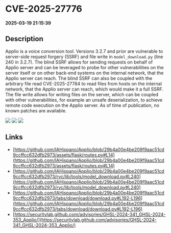 # CVE-2025-27776

**2025-03-19 21:15:39**

## Description
Applio is a voice conversion tool. Versions 3.2.7 and prior are vulnerable to server-side request forgery (SSRF) and file write in `model_download.py` (line 240 in 3.2.7). The blind SSRF allows for sending requests on behalf of Applio server and can be leveraged to probe for other vulnerabilities on the server itself or on other back-end systems on the internal network, that the Applio server can reach. The blind SSRF can also be coupled with the arbitrary file read CVE-2025-27784 to read files from hosts on the internal network, that the Applio server can reach, which would make it a full SSRF. The file write allows for writing files on the server, which can be coupled with other vulnerabilities, for example an unsafe deserialization, to achieve remote code execution on the Applio server. As of time of publication, no known patches are available.

![](https://img.shields.io/static/v1?label=Score&message=8.8&color=red)
![](https://img.shields.io/static/v1?label=Severity&message=HIGH&color=red)
![](https://img.shields.io/static/v1?label=CWE&message=SSRF&color=green)

## Links
- [https://github.com/IAHispano/Applio/blob/29b4a00e4be209f9aac51cd9ccffcc632dfb2973/assets/flask/routes.py#L14](https://github.com/IAHispano/Applio/blob/29b4a00e4be209f9aac51cd9ccffcc632dfb2973/assets/flask/routes.py#L14)
- [https://github.com/IAHispano/Applio/blob/29b4a00e4be209f9aac51cd9ccffcc632dfb2973/rvc/lib/tools/model_download.py#L240](https://github.com/IAHispano/Applio/blob/29b4a00e4be209f9aac51cd9ccffcc632dfb2973/rvc/lib/tools/model_download.py#L240)
- [https://github.com/IAHispano/Applio/blob/29b4a00e4be209f9aac51cd9ccffcc632dfb2973/tabs/download/download.py#L192-L196](https://github.com/IAHispano/Applio/blob/29b4a00e4be209f9aac51cd9ccffcc632dfb2973/tabs/download/download.py#L192-L196)
- [https://securitylab.github.com/advisories/GHSL-2024-341_GHSL-2024-353_Applio/](https://securitylab.github.com/advisories/GHSL-2024-341_GHSL-2024-353_Applio/)
